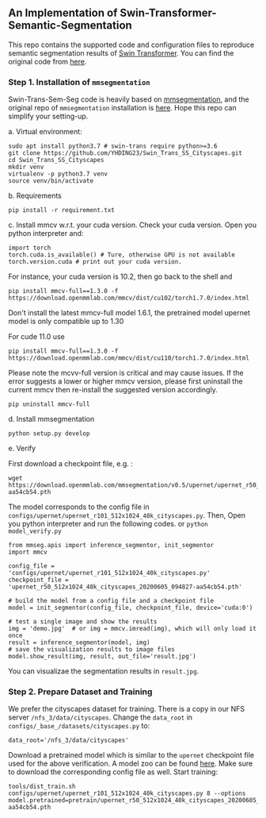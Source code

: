 ## An Implementation of Swin-Transformer-Semantic-Segmentation
This repo contains the supported code and configuration files to reproduce semantic segmentation results of [Swin Transformer](https://arxiv.org/pdf/2103.14030.pdf). You can find the original code from [here](https://github.com/SwinTransformer/Swin-Transformer-Semantic-Segmentation). 

### Step 1. Installation of `mmsegmentation`
Swin-Trans-Sem-Seg code is heavily based on [mmsegmentation](https://github.com/open-mmlab/mmsegmentation/tree/v0.11.0), and the original repo of `mmsegmentation` installation is [here](https://github.com/open-mmlab/mmsegmentation/blob/v0.11.0/docs/get_started.md#installation). Hope this repo can simplify your setting-up. 

a. Virtual environment:
```angular2html
sudo apt install python3.7 # swin-trans require python>=3.6
git clone https://github.com/YHDING23/Swin_Trans_SS_Cityscapes.git
cd Swin_Trans_SS_Cityscapes
mkdir venv
virtualenv -p python3.7 venv
source venv/bin/activate
```

b. Requirements
```angular2html
pip install -r requirement.txt
```

c. Install mmcv w.r.t. your cuda version. 
Check your cuda version. Open you python interpreter and:
```angular2html
import torch
torch.cuda.is_available() # Ture, otherwise GPU is not available
torch.version.cuda # print out your cuda version.
```
For instance, your cuda version is 10.2, then go back to the shell and 
```angular2html
pip install mmcv-full==1.3.0 -f https://download.openmmlab.com/mmcv/dist/cu102/torch1.7.0/index.html
```
Don't install the latest mmcv-full model 1.6.1, the pretrained model upernet model is only compatible up to 1.30

For cude 11.0 use

```
pip install mmcv-full==1.3.0 -f https://download.openmmlab.com/mmcv/dist/cu110/torch1.7.0/index.html
```

Please note the mcvv-full version is critical and may cause issues. If the error suggests a lower or higher mmcv version, please first uninstall the current mmcv then re-install the suggested version accordingly. 
```angular2html
pip uninstall mmcv-full
```

d. Install mmsegmentation
```angular2html
python setup.py develop
```

e. Verify

First download a checkpoint file, e.g. :
```angular2html
wget https://download.openmmlab.com/mmsegmentation/v0.5/upernet/upernet_r50_512x1024_40k_cityscapes/upernet_r50_512x1024_40k_cityscapes_20200605_094827-aa54cb54.pth
```
The model corresponds to the config file in `configs/upernet/upernet_r101_512x1024_40k_cityscapes.py`.
Then, Open you python interpreter and run the following codes. or ```python model_verify.py```
```
from mmseg.apis import inference_segmentor, init_segmentor
import mmcv

config_file = 'configs/upernet/upernet_r101_512x1024_40k_cityscapes.py'
checkpoint_file = 'upernet_r50_512x1024_40k_cityscapes_20200605_094827-aa54cb54.pth'

# build the model from a config file and a checkpoint file
model = init_segmentor(config_file, checkpoint_file, device='cuda:0')

# test a single image and show the results
img = 'demo.jpg'  # or img = mmcv.imread(img), which will only load it once
result = inference_segmentor(model, img)
# save the visualization results to image files
model.show_result(img, result, out_file='result.jpg')
```
You can visualizae the segmentation results in `result.jpg`.  

### Step 2. Prepare Dataset and Training
We prefer the cityscapes dataset for training. There is a copy in our NFS server `/nfs_3/data/cityscapes`. Change the `data_root` in `configs/_base_/datasets/cityscapes.py` to:
```angular2html
data_root='/nfs_3/data/cityscapes'
```

Download a pretrained model which is similar to the `upernet` checkpoint file used for the above verification. A model zoo can be found [here](https://github.com/open-mmlab/mmsegmentation/blob/v0.11.0/docs/model_zoo.md). Make sure to download the corresponding config file as well. 
Start training:
```angular2html
tools/dist_train.sh configs/upernet/upernet_r101_512x1024_40k_cityscapes.py 8 --options model.pretrained=pretrain/upernet_r50_512x1024_40k_cityscapes_20200605_094827-aa54cb54.pth
```

